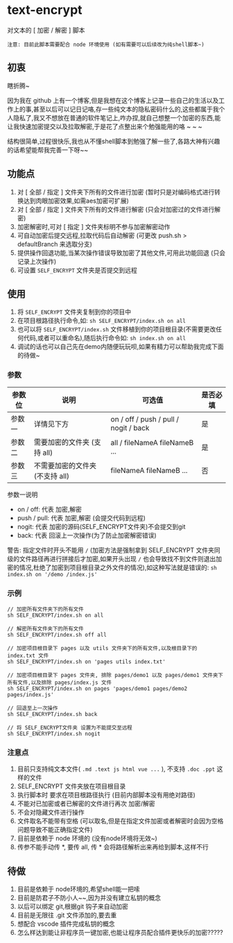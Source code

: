 # text-encrypt
对文本的 [ 加密 / 解密 ] 脚本

```
注意: 目前此脚本需要配合 node 环境使用 (如有需要可以后续改为纯shell脚本~)
```

## 初衷
瞎折腾~

因为我在 github 上有一个博客,但是我想在这个博客上记录一些自己的生活以及工作上的事,甚至以后可以记日记咯,存一些纯文本的隐私密码什么的,这些都属于我个人隐私了,我又不想放在普通的软件笔记上,咋办捏,就自己想整一个加密的东西,能让我快速加密提交以及拉取解密,于是花了点整出来个勉强能用的咯 ~ ~ ~

结构很简单,过程很快乐,我也从不懂shell脚本到勉强了解一些了,各路大神有兴趣的话希望能帮我完善一下呀~~

## 功能点
1. 对 [ 全部 / 指定 ] 文件夹下所有的文件进行加密 (暂时只是对编码格式进行转换达到肉眼加密效果,如需aes加密可扩展)
2. 对 [ 全部 / 指定 ] 文件夹下所有的文件进行解密 (只会对加密过的文件进行解密)
3. 加密解密时,可对 [ 指定 ] 文件夹标明不参与加密解密动作 
4. 可自动加密后提交远程,拉取代码后自动解密 (可更改 push.sh > defaultBranch 来选取分支)
5. 提供操作回退功能,当某次操作错误导致加密了其他文件,可用此功能回退 (只会记录上次操作)
6. 可设置 `SELF_ENCRYPT` 文件夹是否提交到远程

## 使用
1. 将 `SELF_ENCRYPT` 文件夹复制到你的项目中
2. 在项目根路径执行命令,如: `sh SELF_ENCRYPT/index.sh on all`
3. 也可以将 `SELF_ENCRYPT/index.sh` 文件移植到你的项目根目录(不需要更改任何代码,或者可以重命名),随后执行命令如: `sh index.sh on all`
4. 调试的话也可以自己先在demo内随便玩玩呗,如果有精力可以帮助我完成下面的待做~

### 参数
| 参数位 | 说明                            | 可选值                                | 是否必填 |
| ------ | ------------------------------- | ------------------------------------- | -------- |
| 参数一 | 详情见下方                      | on / off / push / pull / nogit / back | 是       |
| 参数二 | 需要加密的文件夹 (支持 all)     | all / fileNameA fileNameB ...         | 是       |
| 参数三 | 不需要加密的文件夹 (不支持 all) | fileNameA fileNameB ...               | 否       |

参数一说明
+ on / off:    代表 加密,解密
+ push / pull: 代表 加密,解密 (会提交代码到远程)
+ nogit:       代表 加密的源码(SELF_ENCRYPT文件夹)不会提交到git
+ back:        代表 回滚上一次操作(为了防止加密解密错误)

警告: 指定文件时开头不能用 `/` (加密方法是强制拿到 SELF_ENCRYPT 文件夹同级的文件路径再进行拼接后才加密,如果开头出现 `/` 也会导致找不到文件则退出加密的情况,杜绝了加密到项目根目录之外文件的情况),如这种写法就是错误的: `sh index.sh on '/demo /index.js'`

### 示例
```
// 加密所有文件夹下的所有文件
sh SELF_ENCRYPT/index.sh on all

// 解密所有文件夹下的所有文件
sh SELF_ENCRYPT/index.sh off all

// 加密项目根目录下 pages 以及 utils 文件夹下的所有文件,以及根目录下的 index.txt 文件
sh SELF_ENCRYPT/index.sh on 'pages utils index.txt'

// 加密项目根目录下 pages 文件夹, 排除 pages/demo1 以及 pages/demo1 文件夹下所有文件,以及排除 pages/index.js 文件
sh SELF_ENCRYPT/index.sh on pages 'pages/demo1 pages/demo2 pages/index.js'

// 回退至上一次操作
sh SELF_ENCRYPT/index.sh back

// 将 SELF_ENCRYPT文件夹 设置为不能提交至远程
sh SELF_ENCRYPT/index.sh nogit
```

### 注意点
1. 目前只支持纯文本文件( `.md .text js html vue ...` ), 不支持 `.doc .ppt` 这样的文件
2. SELF_ENCRYPT 文件夹放在项目根目录
3. 执行脚本时 要求在项目根路径执行 (目前内部脚本没有用绝对路径)
4. 不能对已加密或者已解密的文件进行再次 加密/解密
5. 不会对隐藏文件进行操作
6. 文件取名不能带有空格 (可以取名,但是在指定文件加密或者解密时会因为空格问题导致不能正确指定文件)
7. 目前是依赖于 node 环境的 (没有node环境将无效~)
8. 传参不能手动传 *, 要传 all, 传 * 会将路径解析出来再给到脚本,这样不行

## 待做
1. 目前是依赖于 node环境的,希望shell能一把嗦
2. 目前是防君子不防小人~~,因为并没有建立私钥的概念
3. 以后可以绑定 git,根据git 钩子来自动加密
4. 目前是无限往 .git 文件添加的,要去重
5. 想配合 vscode 插件完成私钥的概念
6. 怎么样达到能让非程序员一键加密,也能让程序员配合插件更快乐的加密?????